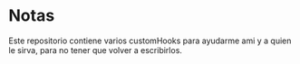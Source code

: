 # Notas

Este repositorio contiene varios customHooks para ayudarme ami y a quien le sirva, para no tener que volver a escribirlos.